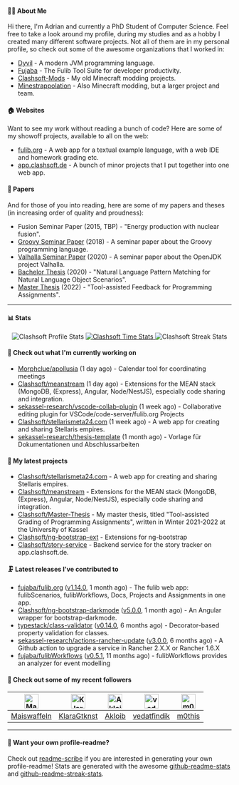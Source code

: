#### 👨‍💻 About Me

Hi there, I'm Adrian and currently a PhD Student of Computer Science.
Feel free to take a look around my profile, during my studies and as a hobby I created many different software projects.
Not all of them are in my personal profile, so check out some of the awesome organizations that I worked in:

- [Dyvil](https://github.com/Dyvil) - A modern JVM programming language.
- [Fujaba](https://github.com/fujaba) - The Fulib Tool Suite for developer productivity.
- [Clashsoft-Mods](https://github.com/Clashsoft-Mods) - My old Minecraft modding projects.
- [Minestrappolation](https://github.com/MinestrapTeam) - Also Minecraft modding, but a larger project and team.

#### 🏠 Websites

Want to see my work without reading a bunch of code?
Here are some of my showoff projects, available to all on the web:

- [fulib.org](https://www.fulib.org) - A web app for a textual example language, with a web IDE and homework grading etc.
- [app.clashsoft.de](https://app.clashsoft.de) - A bunch of minor projects that I put together into one web app.

#### 📄 Papers

And for those of you into reading, here are some of my papers and theses (in increasing order of quality and proudness):

- Fusion Seminar Paper (2015, TBP) - "Energy production with nuclear fusion".
- [Groovy Seminar Paper](https://github.com/Clashsoft/Seminar-Groovy) (2018) - A seminar paper about the Groovy programming language.
- [Valhalla Seminar Paper](https://github.com/Clashsoft/Seminar-Valhalla) (2020) - A seminar paper about the OpenJDK project Valhalla.
- [Bachelor Thesis](https://github.com/Clashsoft/Bachelor-Thesis) (2020) - "Natural Language Pattern Matching for Natural Language Object Scenarios".
- [Master Thesis](https://github.com/Clashsoft/Master-Thesis) (2022) - "Tool-assisted Feedback for Programming Assignments".

---

#### 📊 Stats

<div align=center>
  <img src="https://github-readme-stats.vercel.app/api?username=Clashsoft&show_icons=true&theme=dark&count_private=true&icon_color=0075ff&include_all_commits=true" alt="Clashsoft Profile Stats">

    

  <a href="https://wakatime.com/@Clashsoft">
    <img src="https://github-readme-stats.vercel.app/api/wakatime?username=Clashsoft&theme=dark&layout=compact&langs_count=10" alt="Clashsoft Time Stats">
  </a>

  <img src="http://github-readme-streak-stats.herokuapp.com?user=Clashsoft&theme=dark" alt="Clashsoft Streak Stats">
</div>

#### 👷‍ Check out what I'm currently working on

- [Morphclue/apollusia](https://github.com/Morphclue/apollusia) (1 day ago) - Calendar tool for coordinating meetings
- [Clashsoft/meanstream](https://github.com/Clashsoft/meanstream) (1 day ago) - Extensions for the MEAN stack (MongoDB, (Express), Angular, Node/NestJS), especially code sharing and integration.
- [sekassel-research/vscode-collab-plugin](https://github.com/sekassel-research/vscode-collab-plugin) (1 week ago) - Collaborative editing plugin for VSCode/code-server/fulib.org Projects
- [Clashsoft/stellarismeta24.com](https://github.com/Clashsoft/stellarismeta24.com) (1 week ago) - A web app for creating and sharing Stellaris empires.
- [sekassel-research/thesis-template](https://github.com/sekassel-research/thesis-template) (1 month ago) - Vorlage für Dokumentationen und Abschlussarbeiten

#### 🌱 My latest projects

- [Clashsoft/stellarismeta24.com](https://github.com/Clashsoft/stellarismeta24.com) - A web app for creating and sharing Stellaris empires.
- [Clashsoft/meanstream](https://github.com/Clashsoft/meanstream) - Extensions for the MEAN stack (MongoDB, (Express), Angular, Node/NestJS), especially code sharing and integration.
- [Clashsoft/Master-Thesis](https://github.com/Clashsoft/Master-Thesis) - My master thesis, titled &#34;Tool-assisted Grading of Programming Assignments&#34;, written in Winter 2021-2022 at the University of Kassel
- [Clashsoft/ng-bootstrap-ext](https://github.com/Clashsoft/ng-bootstrap-ext) - Extensions for ng-bootstrap
- [Clashsoft/story-service](https://github.com/Clashsoft/story-service) - Backend service for the story tracker on app.clashsoft.de.

#### 🗜 Latest releases I've contributed to

- [fujaba/fulib.org](https://github.com/fujaba/fulib.org) ([v1.14.0](https://github.com/fujaba/fulib.org/releases/tag/v1.14.0), 1 month ago) - The fulib web app: fulibScenarios, fulibWorkflows, Docs, Projects and Assignments in one app.
- [Clashsoft/ng-bootstrap-darkmode](https://github.com/Clashsoft/ng-bootstrap-darkmode) ([v5.0.0](https://github.com/Clashsoft/ng-bootstrap-darkmode/releases/tag/v5.0.0), 1 month ago) - An Angular wrapper for bootstrap-darkmode.
- [typestack/class-validator](https://github.com/typestack/class-validator) ([v0.14.0](https://github.com/typestack/class-validator/releases/tag/v0.14.0), 6 months ago) - Decorator-based property validation for classes.
- [sekassel-research/actions-rancher-update](https://github.com/sekassel-research/actions-rancher-update) ([v3.0.0](https://github.com/sekassel-research/actions-rancher-update/releases/tag/v3.0.0), 6 months ago) - A Github action to upgrade a service in Rancher 2.X.X or Rancher 1.6.X
- [fujaba/fulibWorkflows](https://github.com/fujaba/fulibWorkflows) ([v0.5.1](https://github.com/fujaba/fulibWorkflows/releases/tag/v0.5.1), 11 months ago) - fulibWorkflows provides an analyzer for event modelling

#### 🚶 Check out some of my recent followers

| [<img src="https://github.com/Maiswaffeln.png?size=128" alt="Maiswaffeln Profile Avatar" width="32">](https://github.com/Maiswaffeln)| [<img src="https://github.com/KlaraGtknst.png?size=128" alt="KlaraGtknst Profile Avatar" width="32">](https://github.com/KlaraGtknst)| [<img src="https://github.com/Akloib.png?size=128" alt="Akloib Profile Avatar" width="32">](https://github.com/Akloib)| [<img src="https://github.com/vedatfindik.png?size=128" alt="vedatfindik Profile Avatar" width="32">](https://github.com/vedatfindik)| [<img src="https://github.com/m0this.png?size=128" alt="m0this Profile Avatar" width="32">](https://github.com/m0this)|
|:---:|:---:|:---:|:---:|:---:|
| [Maiswaffeln](https://github.com/Maiswaffeln)| [KlaraGtknst](https://github.com/KlaraGtknst)| [Akloib](https://github.com/Akloib)| [vedatfindik](https://github.com/vedatfindik)| [m0this](https://github.com/m0this)|

---

#### 📇 Want your own profile-readme?
Check out [readme-scribe](https://github.com/muesli/readme-scribe) if you are interested in generating your own profile-readme!
Stats are generated with the awesome [github-readme-stats](https://github.com/anuraghazra/github-readme-stats) and [github-readme-streak-stats](https://github.com/DenverCoder1/github-readme-streak-stats).
